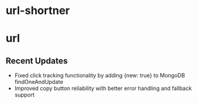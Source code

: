 # url-shortner
# url

## Recent Updates
- Fixed click tracking functionality by adding {new: true} to MongoDB findOneAndUpdate
- Improved copy button reliability with better error handling and fallback support
